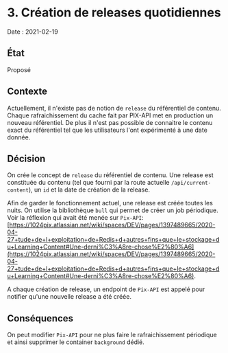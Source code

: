 # 3. Création de releases quotidiennes

Date : 2021-02-19

## État

Proposé

## Contexte

Actuellement, il n'existe pas de notion de `release` du référentiel de contenu.
Chaque rafraichissement du cache fait par PIX-API met en production un nouveau référentiel.
De plus il n'est pas possible de connaitre le contenu exact du référentiel tel que les utilisateurs l'ont expérimenté à une date donnée.


## Décision

On crée le concept de `release` du référentiel de contenu.
Une release est constituée du contenu (tel que fourni par la route actuelle `/api/current-content`), un `id` et la date de création de la release.

Afin de garder le fonctionnement actuel, une release est créée toutes les nuits.
On utilise la bibliothèque `bull` qui permet de créer un job périodique.
Voir la réflexion qui avait été menée sur `Pix-API`: [https://1024pix.atlassian.net/wiki/spaces/DEV/pages/1397489665/2020-04-27+tude+de+l+exploitation+de+Redis+d+autres+fins+que+le+stockage+du+Learning+Content#Une-derni%C3%A8re-chose%E2%80%A6](https://1024pix.atlassian.net/wiki/spaces/DEV/pages/1397489665/2020-04-27+tude+de+l+exploitation+de+Redis+d+autres+fins+que+le+stockage+du+Learning+Content#Une-derni%C3%A8re-chose%E2%80%A6).

A chaque création de release, un endpoint de `Pix-API` est appelé pour notifier qu'une nouvelle release a été créée.

## Conséquences

On peut modifier `Pix-API` pour ne plus faire le rafraichissement périodique et ainsi supprimer le container `background` dédié.
